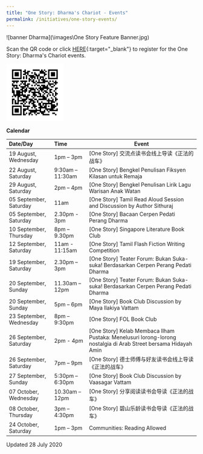 ```yaml
---
title: "One Story: Dharma's Chariot - Events"
permalink: /initiatives/one-story-events/
---
```


![banner Dharma](\images\One Story Feature Banner.jpg)



Scan the QR code or click [HERE](https://go.gov.sg/onestoryevents){:target="_blank"} to register for the One Story: Dharma's Chariot events.

<img src="/dharma/QRcode.gif" style="width:30%" alt="Dharmas Chariot Events"/>



**Calendar**

| Date/Day                | Time             | Event                                                        |
| :---------------------- | :--------------- | ------------------------------------------------------------ |
| 19 August, Wednesday    | 1pm – 3pm        | [One Story] 交流点读书会线上导读《正法的战车》               |
| 22 August, Saturday     | 9:30am – 11:30am | [One Story] Bengkel Penulisan Fiksyen Kilasan untuk Remaja   |
| 29 August, Saturday     | 2pm – 4pm        | [One Story] Bengkel Penulisan Lirik Lagu Warisan Anak Watan  |
| 05 September, Saturday  | 11am             | [One Story] Tamil Read Aloud Session and Discussion by Author Sithuraj |
| 05 September, Saturday  | 2.30pm - 3pm     | [One Story] Bacaan Cerpen Pedati Perang Dharma               |
| 10 September, Thursday  | 8pm – 9.30pm     | [One Story] Singapore Literature Book Club                   |
| 12 September, Saturday  | 11am - 11:15am   | [One Story] Tamil Flash Fiction Writing Competition          |
| 19 September, Saturday  | 2.30pm – 3pm     | [One Story] Teater Forum: Bukan Suka-suka! Berdasarkan  Cerpen Perang Pedati Dharma |
| 20 September, Sunday    | 11.30am – 12pm   | [One Story] Teater Forum: Bukan Suka-suka! Berdasarkan  Cerpen Perang Pedati Dharma |
| 20 September, Sunday    | 5pm – 6pm        | [One Story] Book Club Discussion by Maya Ilakiya Vattam      |
| 23 September, Wednesday | 8pm – 9:30pm     | [One Story] FOL Book Club                                    |
| 26 September, Saturday  | 2pm - 4pm        | [One Story] Kelab Membaca Ilham Pustaka: Menelusuri lorong-lorong nostalgia di Arab Street bersama Hidayah Amin |
| 26 September, Saturday  | 7pm – 9pm        | [One Story] 德士师傅与好友读书会线上导读《正法的战车》       |
| 27 September, Sunday    | 5:30pm – 6:30pm  | [One Story] Book Club Discussion by Vaasagar Vattam          |
| 07 October, Wednesday   | 10.30am – 12pm   | [One Story] 分享阅读读书会导读《正法的战车》                 |
| 08 October, Thursday    | 3pm – 4:30pm     | [One Story] 碧山乐龄读书会导读《正法的战车》                 |
| 24 October, Saturday    | 1pm – 3pm        | Communities: Reading Allowed                                 |



Updated 28 July 2020





